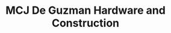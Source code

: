 ---
title: "MCJ De Guzman Hardware and Construction"
url: /quezon-city/mcj-de-guzman-hardware-and-construction/
shop: hardware
---